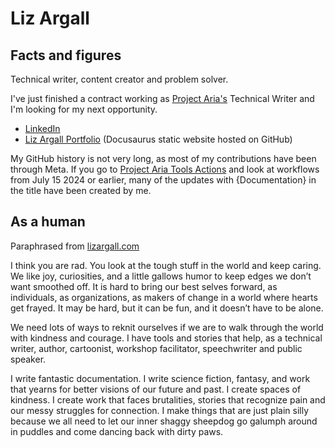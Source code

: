 # Liz Argall

## Facts and figures
Technical writer, content creator and problem solver.

I've just finished a contract working as [Project Aria's](https://www.projectaria.com/) Technical Writer and I'm looking for my next opportunity. 
* [LinkedIn](https://www.linkedin.com/in/lizargall/)
* [Liz Argall Portfolio](https://lizargall.github.io/docs/intro) (Docusaurus static website hosted on GitHub)

My GitHub history is not very long, as most of my contributions have been through Meta. If you go to [Project Aria Tools Actions](https://github.com/facebookresearch/projectaria_tools/actions?page=6) and look at workflows from July 15 2024 or earlier, many of the updates with {Documentation} in the title have been created by me.


## As a human
Paraphrased from [lizargall.com](https://lizargall.com)

I think you are rad. You look at the tough stuff in the world and keep caring. We like joy, curiosities, and a little gallows humor to keep edges we don’t want smoothed off. It is hard to bring our best selves forward, as individuals, as organizations, as makers of change in a world where hearts get frayed. It may be hard, but it can be fun, and it doesn’t have to be alone.

We need lots of ways to reknit ourselves if we are to walk through the world with kindness and courage. I have tools and stories that help, as a technical writer, author, cartoonist, workshop facilitator, speechwriter and public speaker.

I write fantastic documentation. I write science fiction, fantasy, and work that yearns for better visions of our future and past. I create spaces of kindness. I create work that faces brutalities, stories that recognize pain and our messy struggles for connection. I make things that are just plain silly because we all need to let our inner shaggy sheepdog go galumph around in puddles and come dancing back with dirty paws.
